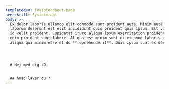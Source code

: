 ```yaml
---
templateKey: fysioterapeut-page
overskrift: Fysioterapi
body: >-
  Ex dolor laboris ullamco elit commodo sunt proident aute. Minim aute voluptate
  laborum deserunt est elit incididunt quis proident quis ipsum. Est voluptate
  id velit proident. Cupidatat irure aliqua ipsum exercitation proident irure
  enim proident sunt labore. Aliqua est minim sunt ex eiusmod laboris anim
  aliqua qui minim esse et do **reprehenderit**. Duis ipsum sunt ex deserunt.




  # Hej med dig :D


  ## hvad laver du ?
---
```


